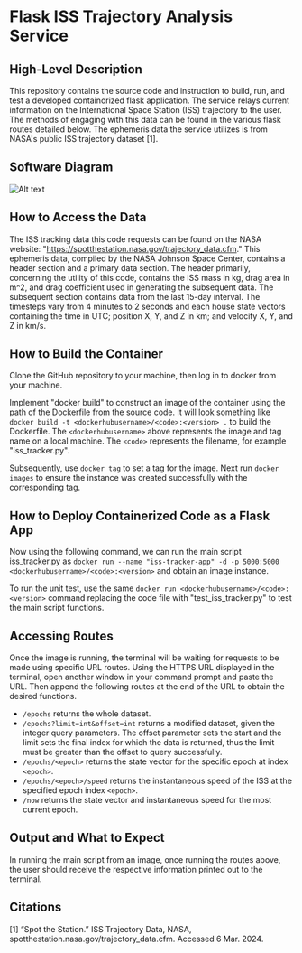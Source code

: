 # Flask ISS Trajectory Analysis Service

## High-Level Description
This repository contains the source code and instruction to build, run, and test a developed containorized flask application. The service relays current information on the International Space Station (ISS) trajectory to the user. The methods of engaging with this data can be found in the various flask routes detailed below. The ephemeris data the service utilizes is from NASA's public ISS trajectory dataset <a id="1">[1]</a>. 

## Software Diagram
![Alt text](https://github.com/AaronPandian/coe323-homeworks/blob/main/homework05/diagram.png)

## How to Access the Data
The ISS tracking data this code requests can be found on the NASA website:
"https://spotthestation.nasa.gov/trajectory_data.cfm." This ephemeris data, compiled by the NASA Johnson Space Center, contains a header section and a primary data section. The header primarily, concerning the utility of this code, contains the ISS mass in kg, drag area in m^2, and drag coefficient used in generating the subsequent data. The subsequent section contains data from the last 15-day interval. The timesteps vary from 4 minutes to 2 seconds and each house state vectors containing the time in UTC; position X, Y, and Z in km; and velocity X, Y, and Z in km/s.

## How to Build the Container
Clone the GitHub repository to your machine, then log in to docker from your machine. 

Implement "docker build" to construct an image of the container using the path of the Dockerfile from the source code. It will look something like `docker build -t <dockerhubusername>/<code>:<version> .` to build the Dockerfile. The `<dockerhubusername>` above represents the image and tag name on a local machine. The `<code>` represents the filename, for example "iss_tracker.py".

Subsequently, use `docker tag` to set a tag for the image. Next run `docker images` to ensure the instance was created successfully with the corresponding tag.

## How to Deploy Containerized Code as a Flask App
Now using the following command, we can run the main script iss_tracker.py as `docker run --name "iss-tracker-app" -d -p 5000:5000 <dockerhubusername>/<code>:<version>` and obtain an image instance. 

To run the unit test, use the same `docker run <dockerhubusername>/<code>:<version>` command replacing the code file with "test_iss_tracker.py" to test the main script functions. 

## Accessing Routes
Once the image is running, the terminal will be waiting for requests to be made using specific URL routes. Using the HTTPS URL displayed in the terminal, open another window in your command prompt and paste the URL. Then append the following routes at the end of the URL to obtain the desired functions. 

* `/epochs` returns the whole dataset.
* `/epochs?limit=int&offset=int` returns a modified dataset, given the integer query parameters. The offset parameter sets the start and the limit sets the final index for which the data is returned, thus the limit must be greater than the offset to query successfully.
* `/epochs/<epoch>` returns the state vector for the specific epoch at index `<epoch>`.
* `/epochs/<epoch>/speed` returns the instantaneous speed of the ISS at the specified epoch index `<epoch>`.
* `/now` returns the state vector and instantaneous speed for the most current epoch.

## Output and What to Expect
In running the main script from an image, once running the routes above, the user should receive the respective information printed out to the terminal. 

## Citations
<a id="1">[1]</a>
“Spot the Station.” ISS Trajectory Data, NASA, spotthestation.nasa.gov/trajectory_data.cfm. Accessed 6 Mar. 2024. 
